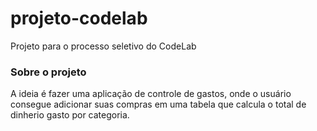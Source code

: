 # projeto-codelab
Projeto para o processo seletivo do CodeLab

### Sobre o projeto

A ideia é fazer uma aplicação de controle de gastos, onde o usuário consegue adicionar suas compras em uma tabela que calcula o total de dinherio gasto por categoria.
